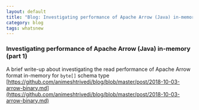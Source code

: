 ```yaml
---
layout: default
title: "Blog: Investigating performance of Apache Arrow (Java) in-memory (p1)"
category: blog
tags: whatsnew
---
```

### Investigating performance of Apache Arrow (Java) in-memory (part 1)
A brief write-up about investigating the read performance of
Apache Arrow format in-memory for `byte[]` schema type
[https://github.com/animeshtrivedi/blog/blob/master/post/2018-10-03-arrow-binary.md](https://github.com/animeshtrivedi/blog/blob/master/post/2018-10-03-arrow-binary.md)
